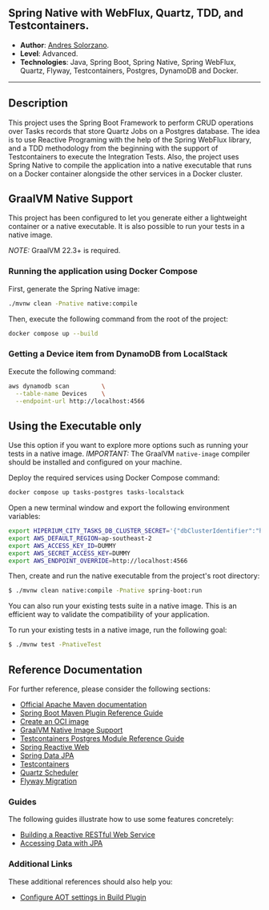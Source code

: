 
## Spring Native with WebFlux, Quartz, TDD, and Testcontainers.

* **Author**: [Andres Solorzano](https://www.linkedin.com/in/aosolorzano/).
* **Level**: Advanced.
* **Technologies**: Java, Spring Boot, Spring Native, Spring WebFlux, Quartz, Flyway, Testcontainers, Postgres, DynamoDB and Docker.

---

## Description
This project uses the Spring Boot Framework to perform CRUD operations over Tasks records that store Quartz Jobs on a Postgres database.
The idea is to use Reactive Programing with the help of the Spring WebFlux library, and a TDD methodology from the beginning with the support of Testcontainers to execute the Integration Tests.
Also, the project uses Spring Native to compile the application into a native executable that runs on a Docker container alongside the other services in a Docker cluster.

## GraalVM Native Support
This project has been configured to let you generate either a lightweight container or a native executable.
It is also possible to run your tests in a native image.

*NOTE:* GraalVM 22.3+ is required.

### Running the application using Docker Compose
First, generate the Spring Native image:
```bash
./mvnw clean -Pnative native:compile
```

Then, execute the following command from the root of the project:
```bash
docker compose up --build
```

### Getting a Device item from DynamoDB from LocalStack
Execute the following command:
```bash
aws dynamodb scan         \
  --table-name Devices    \
  --endpoint-url http://localhost:4566
```

## Using the Executable only
Use this option if you want to explore more options such as running your tests in a native image.
*IMPORTANT:* The GraalVM `native-image` compiler should be installed and configured on your machine.

Deploy the required services using Docker Compose command:
```bash
docker compose up tasks-postgres tasks-localstack
```

Open a new terminal window and export the following environment variables:
```bash
export HIPERIUM_CITY_TASKS_DB_CLUSTER_SECRET='{"dbClusterIdentifier":"hiperium-city-tasks-db-cluster","password":"postgres123","dbname":"HiperiumCityTasksDB","engine":"postgres","port":5432,"host":"localhost","username":"postgres"}'
export AWS_DEFAULT_REGION=ap-southeast-2
export AWS_ACCESS_KEY_ID=DUMMY
export AWS_SECRET_ACCESS_KEY=DUMMY
export AWS_ENDPOINT_OVERRIDE=http://localhost:4566
```

Then, create and run the native executable from the project's root directory:
```bash
$ ./mvnw clean native:compile -Pnative spring-boot:run
```

You can also run your existing tests suite in a native image.
This is an efficient way to validate the compatibility of your application.

To run your existing tests in a native image, run the following goal:
```bash
$ ./mvnw test -PnativeTest
```

## Reference Documentation
For further reference, please consider the following sections:

* [Official Apache Maven documentation](https://maven.apache.org/guides/index.html)
* [Spring Boot Maven Plugin Reference Guide](https://docs.spring.io/spring-boot/docs/3.0.2/maven-plugin/reference/html/)
* [Create an OCI image](https://docs.spring.io/spring-boot/docs/3.0.2/maven-plugin/reference/html/#build-image)
* [GraalVM Native Image Support](https://docs.spring.io/spring-boot/docs/3.0.2/reference/html/native-image.html#native-image)
* [Testcontainers Postgres Module Reference Guide](https://www.testcontainers.org/modules/databases/postgres/)
* [Spring Reactive Web](https://docs.spring.io/spring-boot/docs/3.0.2/reference/htmlsingle/#web.reactive)
* [Spring Data JPA](https://docs.spring.io/spring-boot/docs/3.0.2/reference/htmlsingle/#data.sql.jpa-and-spring-data)
* [Testcontainers](https://www.testcontainers.org/)
* [Quartz Scheduler](https://docs.spring.io/spring-boot/docs/3.0.2/reference/htmlsingle/#io.quartz)
* [Flyway Migration](https://docs.spring.io/spring-boot/docs/3.0.2/reference/htmlsingle/#howto.data-initialization.migration-tool.flyway)

### Guides
The following guides illustrate how to use some features concretely:

* [Building a Reactive RESTful Web Service](https://spring.io/guides/gs/reactive-rest-service/)
* [Accessing Data with JPA](https://spring.io/guides/gs/accessing-data-jpa/)

### Additional Links
These additional references should also help you:

* [Configure AOT settings in Build Plugin](https://docs.spring.io/spring-boot/docs/3.0.2/maven-plugin/reference/htmlsingle/#aot)
